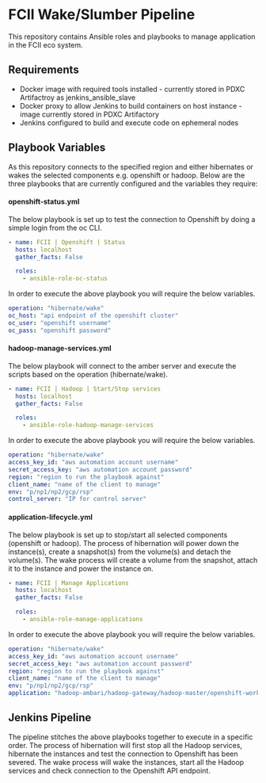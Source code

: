 # FCII Wake/Slumber Pipeline
This repository contains Ansible roles and playbooks to manage application in the FCII eco system.

## Requirements
- Docker image with required tools installed - currently stored in PDXC Artifactroy as jenkins_ansible_slave
- Docker proxy to allow Jenkins to build containers on host instance - image currently stored in PDXC Artifactory
- Jenkins configured to build and execute code on ephemeral nodes

## Playbook Variables

As this repository connects to the specified region and either hibernates or wakes the selected components e.g. openshift or hadoop. Below are the three playbooks that are currently configured and the variables they require:

#### **openshift-status.yml**
The below playbook is set up to test the connection to Openshift by doing a simple login from the oc CLI.
```yaml
- name: FCII | Openshift | Status
  hosts: localhost
  gather_facts: False

  roles:
    - ansible-role-oc-status
```

In order to execute the above playbook you will require the below variables.

```yaml
operation: "hibernate/wake"
oc_host: "api endpoint of the openshift cluster"
oc_user: "openshift username"
oc_pass: "openshift password"
```

#### **hadoop-manage-services.yml**
The below playbook will connect to the amber server and execute the scripts based on the operation (hibernate/wake).
```yaml
- name: FCII | Hadoop | Start/Stop services
  hosts: localhost
  gather_facts: False

  roles:
    - ansible-role-hadoop-manage-services
```

In order to execute the above playbook you will require the below variables.

```yaml
operation: "hibernate/wake"
access_key_id: "aws automation account username"
secret_access_key: "aws automation account password"
region: "region to run the playbook against"
client_name: "name of the client to manage"
env: "p/np1/np2/gcp/rsp"
control_server: "IP for control server"
```

#### **application-lifecycle.yml**
The below playbook is set up to stop/start all selected components (openshift or hadoop). The process of hibernation will power down the instance(s), create a snapshot(s) from the volume(s) and detach the volume(s). The wake process will create a volume from the snapshot, attach it to the instance and power the instance on.
```yaml
- name: FCII | Manage Applications
  hosts: localhost
  gather_facts: False

  roles:
    - ansible-role-manage-applications
```

In order to execute the above playbook you will require the below variables.

```yaml
operation: "hibernate/wake"
access_key_id: "aws automation account username"
secret_access_key: "aws automation account password"
region: "region to run the playbook against"
client_name: "name of the client to manage"
env: "p/np1/np2/gcp/rsp"
application: "hadoop-ambari/hadoop-gateway/hadoop-master/openshift-worker/openshift-master"
```

## Jenkins Pipeline
The pipeline stitches the above playbooks together to execute in a specific order. The process of hibernation will first stop all the Hadoop services, hibernate the instances and test the connection to Openshift has been severed. The wake process will wake the instances, start all the Hadoop services and check connection to the Openshift API endpoint.